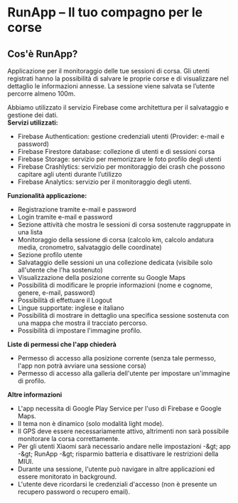 # RunApp – Il tuo compagno per le corse
## Cos'è RunApp?

Applicazione per il monitoraggio delle tue sessioni di corsa. Gli utenti registrati hanno la 
possibilità di salvare le proprie corse e di visualizzare nel dettaglio le informazioni annesse. 
La sessione viene salvata se l’utente percorre almeno 100m. 

Abbiamo utilizzato il servizio Firebase come architettura per il salvataggio e gestione dei dati. <br/>
**Servizi utilizzati:**
- Firebase Authentication: gestione credenziali utenti (Provider: e-mail e password)
- Firebase Firestore database: collezione di utenti e di sessioni corsa 
- Firebase Storage: servizio per memorizzare le foto profilo degli utenti 
- Firebase Crashlytics: servizio per monitoraggio dei crash che possono capitare agli utenti durante l’utilizzo
- Firebase Analytics: servizio per il monitoraggio degli utenti. 

**Funzionalità applicazione:**

- Registrazione tramite e-mail e password
- Login tramite e-mail e password
- Sezione attività che mostra le sessioni di corsa sostenute raggruppate in una lista
- Monitoraggio della sessione di corsa (calcolo km, calcolo andatura media, cronometro, salvataggio delle coordinate)
- Sezione profilo utente
- Salvataggio delle sessioni un una collezione dedicata (visibile solo all&#39;utente che l&#39;ha sostenuto)
- Visualizzazione della posizione corrente su Google Maps
- Possibilità di modificare le proprie informazioni (nome e cognome, genere, e-mail, password)
- Possibilità di effettuare il Logout
- Lingue supportate: inglese e italiano
- Possibilità di mostrare in dettaglio una specifica sessione sostenuta con una mappa che mostra il tracciato percorso.
- Possibilità di impostare l&#39;immagine profilo.

**Liste di permessi che l&#39;app chiederà**

- Permesso di accesso alla posizione corrente (senza tale permesso, l&#39;app non potrà avviare una sessione corsa)
- Permesso di accesso alla galleria dell&#39;utente per impostare un&#39;immagine di profilo.

**Altre informazioni**

- L&#39;app necessita di Google Play Service per l&#39;uso di Firebase e Google Maps.
- Il tema non è dinamico (solo modalità light mode).
- Il GPS deve essere necessariamente attivo, altrimenti non sarà possibile monitorare la corsa correttamente.
- Per gli utenti Xiaomi sarà necessario andare nelle impostazioni -\&gt; app -\&gt; RunApp -\&gt; risparmio batteria e disattivare le restrizioni della MIUI.
- Durante una sessione, l&#39;utente può navigare in altre applicazioni ed essere monitorato in background.
- L&#39;utente deve ricordarsi le credenziali d&#39;accesso (non è presente un recupero password o recupero email).




